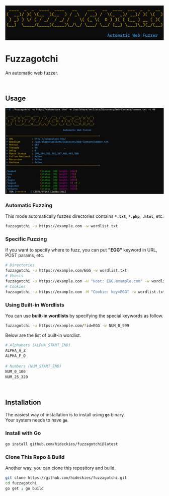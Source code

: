 ![logo](img/banner.png)

# Fuzzagotchi

An automatic web fuzzer.

<br />

## Usage

![screenshot](img/screenshot.png)

### Automatic Fuzzing

This mode automatically fuzzes directories contains **`*.txt`**, **`*.php`**, **`.html`**, etc.

```sh
fuzzagotchi -u https://example.com -w wordlist.txt
```

### Specific Fuzzing

If you want to specify where to fuzz, you can put **"EGG"** keyword in URL, POST params, etc.

```sh
# Directories
fuzzagotchi -u https://example.com/EGG -w wordlist.txt
# Vhosts
fuzzagotchi -u https://example.com -H "Host: EGG.example.com" -w wordlist.txt
# Cookies
fuzzagotchi -u https://example.com -H "Cookie: key=EGG" -w wordlist.txt
```

### Using Built-in Wordlists

You can use **built-in wordlists** by specifying the special keywords as follow.

```sh
fuzzagotchi -u https://example.com/?id=EGG -w NUM_0_999
```

Below are the list of built-in wordlist.

```sh
# Alphabets (ALPHA_START_END)
ALPHA_A_Z
ALPHA_F_Q

# Numbers (NUM_START_END)
NUM_0_100
NUM_25_320
```

<br />

## Installation

The easiest way of installation is to install using **`go`** binary.  
Your system needs to have **`go`**.

### Install with Go

```sh
go install github.com/hideckies/fuzzagotchi@latest
```

### Clone This Repo & Build

Another way, you can clone this repository and build.

```sh
git clone https://github.com/hideckies/fuzzagotchi.git
cd fuzzagotchi
go get ; go build
```